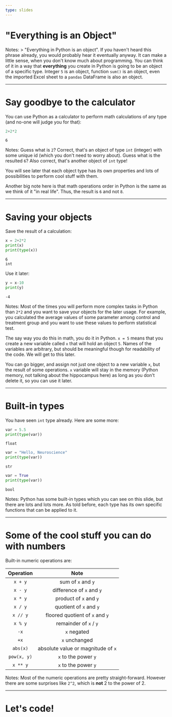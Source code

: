 ```yaml
---
type: slides
---
```


# "Everything is an Object"

Notes: > "Everything in Python is an object". If you haven't heard this phrase already, you would probably hear it eventually anyway. It can make a little sense, when you don't know much about programming. You can think of it in a way that **everything** you create in Python is going to be an object of a specific type. Integer `5` is an object, function `sum()` is an object, even the imported Excel sheet to a `pandas` DataFrame is also an object.

---

# Say goodbye to the calculator

You can use Python as a calculator to perform math calculations of any type (and no-one will judge you for that):

```python
2+2*2
```

```out
6
```

Notes: Guess what is `2`? Correct, that's an object of type `int` (integer) with some unique id (which you don't need to worry about). Guess what is the resulted `6`? Also correct, that's another object of `int` type!

You will see later that each object type has its own properties and lots of possibilities to perform cool stuff with them.

Another big note here is that math operations order in Python is the same as we think of it "in real life". Thus, the result is `6` and not `8`.

---

# Saving your objects

Save the result of a calculation:
```python
x = 2+2*2
print(x)
print(type(x))
```

```out
6
int
```

Use it later:

```python
y = x-10
print(y)
```

```out
-4
```

Notes: Most of the times you will perform more complex tasks in Python than `2*2` and you want to save your objects for the later usage. For example, you calculated the average values of some parameter among control and treatment group and you want to use these values to perform statistical test.

The say way you do this in math, you do it in Python. `x = 5` means that you create a new variable called `x` that will hold an object `5`. Names of the variables are arbitrary, but should be meaningful though for readability of the code. We will get to this later.

You can go bigger, and assign not just one object to a new variable `x`, but the result of some operations. `x` variable will stay in the memory (Python memory, not talking about the hippocampus here) as long as you don't delete it, so you can use it later.

---

# Built-in types

You have seen `int` type already. Here are some more:

```python
var = 5.5
print(type(var))
```

```out
float
```

```python
var = "Hello, Neuroscience"
print(type(var))
```

```out
str
```

```python
var = True
print(type(var))
```

```out
bool
```

Notes: Python has some built-in types which you can see on this slide, but there are lots and lots more. As told before, each type has its own specific functions that can be applied to it.

---

# Some of the cool stuff you can do with numbers

Built-in numeric operations are:

| Operation | Note |
|:-:|:-:|
| `x + y` | sum of `x` and `y` |
| `x - y` | difference of `x` and `y` |
| `x * y` | product of `x` and `y` |
| `x / y` | quotient of `x` and `y` |
| `x // y` | floored quotient of `x` and `y` |
| `x % y` | remainder of `x` / `y` |
| `-x` | `x` negated |
| `+x` | `x` unchanged |
| `abs(x)` | absolute value or magnitude of `x` |
| `pow(x, y)` | `x` to the power `y` |
| `x ** y` | `x` to the power `y` |

Notes: Most of the numeric operations are pretty straight-forward. However there are some surprises like `2^2`, which is **not** 2 to the power of 2. 

---

# Let's code!
